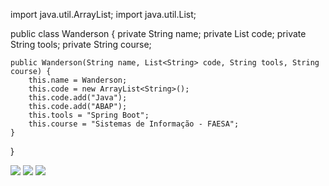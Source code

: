 import java.util.ArrayList;
import java.util.List;

public class Wanderson {
    private String name;
    private List<String> code;
    private String tools;
    private String course;

    public Wanderson(String name, List<String> code, String tools, String course) {
        this.name = Wanderson;
        this.code = new ArrayList<String>();
        this.code.add("Java");
        this.code.add("ABAP");
        this.tools = "Spring Boot";
        this.course = "Sistemas de Informação - FAESA";
    }
}



<div>
<a href="https://instagram.com/seu-usuário-instagram-aqui" target="_blank"><img loading="lazy" src="https://img.shields.io/badge/-Instagram-%23E4405F?style=for-the-badge&logo=instagram&logoColor=white" target="_blank"></a>
<a href = "mailto:wanderson.f.g@hotmail.com"><img loading="lazy" src="https://img.shields.io/badge/Hotmail-D14836?style=for-the-badge&logo=hotml&logoColor=blue"%20target="_blank"></a>
<a href="https://www.linkedin.com/in/wandersonfg/" target="_blank"><img loading="lazy" src="https://img.shields.io/badge/-LinkedIn-%230077B5?style=for-the-badge&logo=linkedin&logoColor=white" target="_blank"></a>   
</div>
